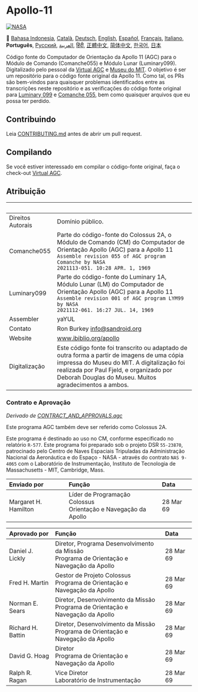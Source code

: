 # Apollo-11
[![NASA][1]][2]

:crossed_flags:
[Bahasa Indonesia][ID],
[Català][CA],
[Deutsch][DE],
[English][EN],
[Español][ES],
[Français][FR],
[Italiano][IT],
**Português**,
[Русский][RU],
[العربية][AR],
[हिंदी][HI_IN],
[正體中文][ZH_TW],
[简体中文][ZH_CN],
[한국어][KO_KR],
[日本][JA]

[AR]:README.ar.md
[ID]:README.id.md
[CA]:README.ca.md
[DE]:README.de.md
[EN]:README.md
[ES]:README.es.md
[IT]:README.it.md
[FR]:README.fr.md
[JA]:README.ja.md
[PT_BR]:README.pt_br.md
[ZH_TW]:README.zh_tw.md
[ZH_CN]:README.zh_cn.md
[KO_KR]:README.ko_kr.md
[HI_IN]:README.hi_in.md
[RU]:README.ru.md

Código fonte do Computador de Orientação da Apollo 11 (AGC) para o Módulo
de Comando (Comanche055) e Módulo Lunar (Luminary099). Digitalizado
pelo pessoal da [Virtual AGC][3] e [Museu do MIT][4]. O objetivo é ser
um repositório para o código fonte original da Apollo 11. Como tal, os PRs
são bem-vindos para quaisquer problemas identificados entre as transcrições
neste repositório e as verificações do código fonte original para
[Luminary 099][5] e [Comanche 055][6], bem como quaisquer arquivos que
eu possa ter perdido.

## Contribuindo
Leia [CONTRIBUTING.md][7] antes de abrir um pull request.

## Compilando
Se você estiver interessado em compilar o código-fonte original, faça o
check-out [Virtual AGC][8].

## Atribuição

&nbsp;            | &nbsp;
:---------------- | :-----
Direitos Autorais | Domínio público.
Comanche055       | Parte do código-fonte do Colossus 2A, o Módulo de Comando (CM) do Computador de Orientação Apollo (AGC) para a Apollo 11<br>`Assemble revision 055 of AGC program Comanche by NASA`<br>`2021113-051. 10:28 APR. 1, 1969`
Luminary099       | Parte do código-fonte do Luminary 1A, Módulo Lunar (LM) do Computador de Orientação Apollo (AGC) para a Apollo 11<br>`Assemble revision 001 of AGC program LYM99 by NASA`<br>`2021112-061. 16:27 JUL. 14, 1969`
Assembler         | yaYUL
Contato           | Ron Burkey <info@sandroid.org>
Website           | www.ibiblio.org/apollo
Digitalização     | Este código fonte foi transcrito ou adaptado de outra forma a partir de imagens de uma cópia impressa do Museu do MIT. A digitalização foi realizada por Paul Fjeld, e organizado por Deborah Douglas do Museu. Muitos agradecimentos a ambos.

### Contrato e Aprovação
*Derivado de [CONTRACT_AND_APPROVALS.agc]*

Este programa AGC também deve ser referido como Colossus 2A.

Este programa é destinado ao uso no CM, conforme especificado no relatório `R-577`. Este programa foi preparado sob o projeto DSR `55-23870`, patrocinado pelo Centro de Naves Espaciais Tripuladas da Administração Nacional da Aeronáutica e do Espaço - NASA - através do contrato `NAS 9-4065` com o Laboratório de Instrumentação, Instituto de Tecnologia de Massachusetts - MIT, Cambridge, Mass.

Enviado por           | Função | Data
:-------------------- | :--- | :---
Margaret H. Hamilton  | Líder de Programação Colossus<br>Orientação e Navegação da Apollo | 28 Mar 69

Aprovado por       | Função | Data
:----------------- | :--- | :---
Daniel J. Lickly   | Diretor, Programa Desenvolvimento da Missão<br>Programa de Orientação e Navegação da Apollo | 28 Mar 69
Fred H. Martin     | Gestor de Projeto Colossus<br>Programa de Orientação e Navegação da Apollo | 28 Mar 69
Norman E. Sears    | Diretor, Desenvolvimento da Missão<br>Programa de Orientação e Navegação da Apollo | 28 Mar 69
Richard H. Battin  | Diretor, Desenvolvimento da Missão<br>Programa de Orientação e Navegação da Apollo | 28 Mar 69
David G. Hoag      | Diretor<br>Programa de Orientação e Navegação da Apollo | 28 Mar 69
Ralph R. Ragan     | Vice Diretor<br>Laboratório de Instrumentação | 28 Mar 69

[CONTRACT_AND_APPROVALS.agc]:https://github.com/chrislgarry/Apollo-11/blob/master/Comanche055/CONTRACT_AND_APPROVALS.agc
[1]:https://cdn.rawgit.com/aleen42/badges/c9246f74/src/nasa.svg
[2]:https://www.nasa.gov/mission_pages/apollo/missions/apollo11.html
[3]:http://www.ibiblio.org/apollo/
[4]:http://web.mit.edu/museum/
[5]:http://www.ibiblio.org/apollo/ScansForConversion/Luminary099/
[6]:http://www.ibiblio.org/apollo/ScansForConversion/Comanche055/
[7]:https://github.com/chrislgarry/Apollo-11/blob/master/CONTRIBUTING.md
[8]:https://github.com/rburkey2005/virtualagc
